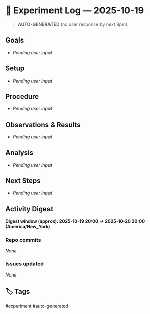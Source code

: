 # 🧪 Experiment Log — 2025-10-19

> **AUTO-GENERATED** (no user response by next 8pm).

## Goals
- _Pending user input_

## Setup
- _Pending user input_

## Procedure
- _Pending user input_

## Observations & Results
- _Pending user input_

## Analysis
- _Pending user input_

## Next Steps
- _Pending user input_

## Activity Digest

**Digest window (approx): 2025-10-19 20:00 → 2025-10-20 20:00 (America/New_York)**

### Repo commits
_None_

### Issues updated
_None_

## 🏷 Tags
#experiment #auto-generated
